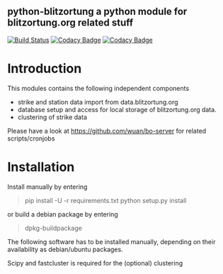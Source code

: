 python-blitzortung a python module for blitzortung.org related stuff
--------------------------------------------------------------------

[![Build Status](https://travis-ci.org/wuan/bo-python.svg?branch=master)](https://travis-ci.org/wuan/bo-python)
[![Codacy Badge](https://app.codacy.com/project/badge/Grade/ee40a9ada1a14cc7b061a0080bdc4d84)](https://www.codacy.com/gh/wuan/bo-python/dashboard?utm_source=github.com&amp;utm_medium=referral&amp;utm_content=wuan/bo-python&amp;utm_campaign=Badge_Grade)
[![Codacy Badge](https://app.codacy.com/project/badge/Coverage/ee40a9ada1a14cc7b061a0080bdc4d84)](https://www.codacy.com/gh/wuan/bo-python/dashboard?utm_source=github.com&utm_medium=referral&utm_content=wuan/bo-python&utm_campaign=Badge_Coverage)

# Introduction

This modules contains the following independent components

* strike and station data import from data.blitzortung.org
* database setup and access for local storage of blitzortung.org data.
* clustering of strike data

Please have a look at https://github.com/wuan/bo-server for related scripts/cronjobs

# Installation

Install manually by entering

> pip install -U -r requirements.txt
> python setup.py install

or build a debian package by entering

> dpkg-buildpackage

The following software has to be installed manually, depending on their availability as debian/ubuntu packages.

Scipy and fastcluster is required for the (optional) clustering

